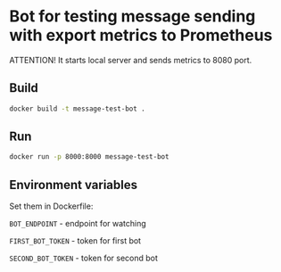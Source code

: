 # Bot for testing message sending with export metrics to Prometheus

ATTENTION! It starts local server and sends metrics to 8080 port.

## Build
```bash
docker build -t message-test-bot .
```

## Run 
```bash
docker run -p 8000:8000 message-test-bot
```

## Environment variables

Set them in Dockerfile:

`BOT_ENDPOINT` - endpoint for watching

`FIRST_BOT_TOKEN` - token for first bot

`SECOND_BOT_TOKEN` - token for second bot

